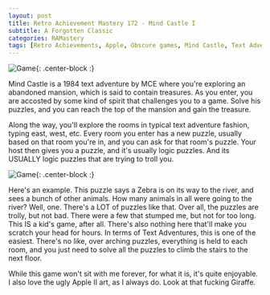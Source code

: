 ```yaml
---
layout: post
title: Retro Achievement Mastery 172 - Mind Castle I
subtitle: A Forgotten Classic
categories: RAMastery
tags: [Retro Achievements, Apple, Obscure games, Mind Castle, Text Adventures, Reviews]
---
```



![Game](https://imgur.com/0KxyqMZ.png){: .center-block :}
 
Mind Castle is a 1984 text adventure by MCE where you're exploring an abandoned mansion, which is said to contain treasures. As you enter, you are accosted by some kind of spirit that challenges you to a game. Solve his puzzles, and you can reach the top of the mansion and gain the treasure.

Along the way, you'll explore the rooms in typical text adventure fashion, typing east, west, etc. Every room you enter has a new puzzle, usually based on that room you're in, and you can ask for that room's puzzle. Your host then gives you a puzzle, and it's usually logic puzzles. And its USUALLY logic puzzles that are trying to troll you.

![Game](https://imgur.com/iFqUKLE.png){: .center-block :}

Here's an example. This puzzle says a Zebra is on its way to the river, and sees a bunch of other animals. How many animals in all were going to the river? Well, one. There's a LOT of puzzles like that. Over all, the puzzles are trolly, but not bad. There were a few that stumped me, but not for too long. This IS a kid's game, after all. There's also nothing here that'll make you scratch your head for hours. In terms of Text Adventures, this is one of the easiest. There's no like, over arching puzzles, everything is held to each room, and you just need to solve all the puzzles to climb the stairs to the next floor.

While this game won't sit with me forever, for what it is, it's quite enjoyable. I also love the ugly Apple II art, as I always do. Look at that fucking Giraffe.